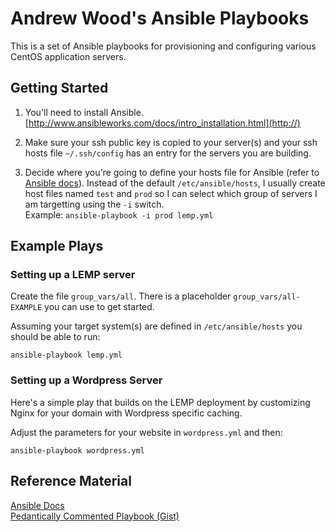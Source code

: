 # Andrew Wood's Ansible Playbooks

This is a set of Ansible playbooks for provisioning and configuring various
CentOS application servers.


## Getting Started

1. You'll need to install Ansible.  
[http://www.ansibleworks.com/docs/intro_installation.html](http://)

2. Make sure your ssh public key is copied to your server(s) and your ssh hosts file `~/.ssh/config` has an entry for the servers you are building.

3. Decide where you're going to define your hosts file for Ansible (refer to [Ansible docs](http://www.ansibleworks.com/docs/intro_installation.html)). Instead of the default `/etc/ansible/hosts`, I usually create host files named `test` and `prod` so I can select which group of servers I am targetting using the `-i` switch.  
Example: `ansible-playbook -i prod lemp.yml`


## Example Plays

### Setting up a LEMP server

Create the file `group_vars/all`. There is a placeholder `group_vars/all-EXAMPLE` you can use to get started.

Assuming your target system(s) are defined in `/etc/ansible/hosts` you should be able to run:

    ansible-playbook lemp.yml

### Setting up a Wordpress Server

Here's a simple play that builds on the LEMP deployment by customizing Nginx for your domain 
with Wordpress specific caching.

Adjust the parameters for your website in `wordpress.yml` and then:

    ansible-playbook wordpress.yml


## Reference Material

[Ansible Docs](http://www.ansibleworks.com/docs/)  
[Pedantically Commented Playbook (Gist)](https://gist.github.com/andrewwood/7129910)  
